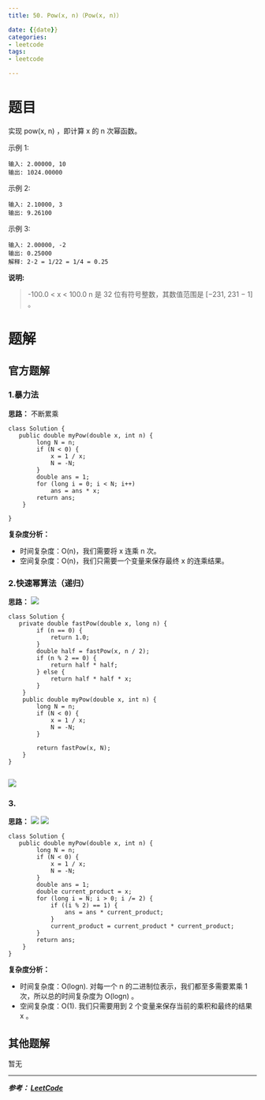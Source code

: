 ```yaml
---
title: 50. Pow(x, n)（Pow(x, n)）

date: {{date}}
categories:
- leetcode
tags:
- leetcode

---
```

# 题目
实现 pow(x, n) ，即计算 x 的 n 次幂函数。

示例 1:
```
输入: 2.00000, 10
输出: 1024.00000
```
示例 2:
```
输入: 2.10000, 3
输出: 9.26100
```
示例 3:
```
输入: 2.00000, -2
输出: 0.25000
解释: 2-2 = 1/22 = 1/4 = 0.25
```
**说明:**
> -100.0 < x < 100.0
> n 是 32 位有符号整数，其数值范围是 [−231, 231 − 1] 。

# 题解

## 官方题解
### 1.暴力法
**思路：** 不断累乘

```
class Solution {
   public double myPow(double x, int n) {
        long N = n;
        if (N < 0) {
            x = 1 / x;
            N = -N;
        }
        double ans = 1;
        for (long i = 0; i < N; i++)
            ans = ans * x;
        return ans;
    }

}

```
**复杂度分析：**
- 时间复杂度：O(n)，我们需要将 x 连乘 n 次。
- 空间复杂度：O(n)，我们只需要一个变量来保存最终 x 的连乘结果。

### 2.快速幂算法（递归）
**思路：**
![](https://i.loli.net/2019/09/19/9O8gQ6NHTRjLVZ3.png)


```
class Solution {
   private double fastPow(double x, long n) {
        if (n == 0) {
            return 1.0;
        }
        double half = fastPow(x, n / 2);
        if (n % 2 == 0) {
            return half * half;
        } else {
            return half * half * x;
        }
    }
    public double myPow(double x, int n) {
        long N = n;
        if (N < 0) {
            x = 1 / x;
            N = -N;
        }

        return fastPow(x, N);
    }
}


```
![](https://i.loli.net/2019/09/19/CMqZ7bmQorPsuXS.png)


### 3.
**思路：**
![](https://i.loli.net/2019/09/19/XP3ZkU9f8aKwVnE.png)
![](https://i.loli.net/2019/09/19/Qe2DK1NAsr5P6ly.png)


```
class Solution {
   public double myPow(double x, int n) {
        long N = n;
        if (N < 0) {
            x = 1 / x;
            N = -N;
        }
        double ans = 1;
        double current_product = x;
        for (long i = N; i > 0; i /= 2) {
            if ((i % 2) == 1) {
                ans = ans * current_product;
            }
            current_product = current_product * current_product;
        }
        return ans;
    }
}
```
**复杂度分析：**
- 时间复杂度：O(logn). 对每一个 n 的二进制位表示，我们都至多需要累乘 1 次，所以总的时间复杂度为 O(logn) 。
- 空间复杂度：O(1). 我们只需要用到 2 个变量来保存当前的乘积和最终的结果 x 。



## 其他题解
暂无


---
***参考：
[LeetCode](https://leetcode-cn.com/problems/powx-n/solution/powx-n-by-leetcode/)***
